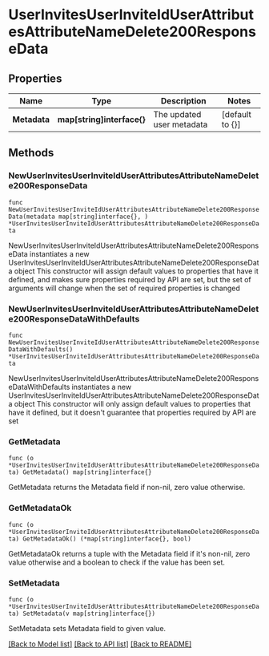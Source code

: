 # UserInvitesUserInviteIdUserAttributesAttributeNameDelete200ResponseData

## Properties

Name | Type | Description | Notes
------------ | ------------- | ------------- | -------------
**Metadata** | **map[string]interface{}** | The updated user metadata | [default to {}]

## Methods

### NewUserInvitesUserInviteIdUserAttributesAttributeNameDelete200ResponseData

`func NewUserInvitesUserInviteIdUserAttributesAttributeNameDelete200ResponseData(metadata map[string]interface{}, ) *UserInvitesUserInviteIdUserAttributesAttributeNameDelete200ResponseData`

NewUserInvitesUserInviteIdUserAttributesAttributeNameDelete200ResponseData instantiates a new UserInvitesUserInviteIdUserAttributesAttributeNameDelete200ResponseData object
This constructor will assign default values to properties that have it defined,
and makes sure properties required by API are set, but the set of arguments
will change when the set of required properties is changed

### NewUserInvitesUserInviteIdUserAttributesAttributeNameDelete200ResponseDataWithDefaults

`func NewUserInvitesUserInviteIdUserAttributesAttributeNameDelete200ResponseDataWithDefaults() *UserInvitesUserInviteIdUserAttributesAttributeNameDelete200ResponseData`

NewUserInvitesUserInviteIdUserAttributesAttributeNameDelete200ResponseDataWithDefaults instantiates a new UserInvitesUserInviteIdUserAttributesAttributeNameDelete200ResponseData object
This constructor will only assign default values to properties that have it defined,
but it doesn't guarantee that properties required by API are set

### GetMetadata

`func (o *UserInvitesUserInviteIdUserAttributesAttributeNameDelete200ResponseData) GetMetadata() map[string]interface{}`

GetMetadata returns the Metadata field if non-nil, zero value otherwise.

### GetMetadataOk

`func (o *UserInvitesUserInviteIdUserAttributesAttributeNameDelete200ResponseData) GetMetadataOk() (*map[string]interface{}, bool)`

GetMetadataOk returns a tuple with the Metadata field if it's non-nil, zero value otherwise
and a boolean to check if the value has been set.

### SetMetadata

`func (o *UserInvitesUserInviteIdUserAttributesAttributeNameDelete200ResponseData) SetMetadata(v map[string]interface{})`

SetMetadata sets Metadata field to given value.



[[Back to Model list]](../README.md#documentation-for-models) [[Back to API list]](../README.md#documentation-for-api-endpoints) [[Back to README]](../README.md)


